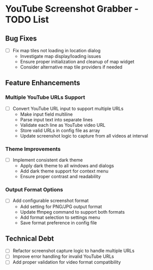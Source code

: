 # YouTube Screenshot Grabber - TODO List

## Bug Fixes
- [ ] Fix map tiles not loading in location dialog
  - Investigate map display/loading issues
  - Ensure proper initialization and cleanup of map widget
  - Consider alternative map tile providers if needed

## Feature Enhancements

### Multiple YouTube URLs Support
- [ ] Convert YouTube URL input to support multiple URLs
  - Make input field multiline
  - Parse input text into separate lines
  - Validate each line as YouTube video URL
  - Store valid URLs in config file as array
  - Update screenshot logic to capture from all videos at interval

### Theme Improvements
- [ ] Implement consistent dark theme
  - Apply dark theme to all windows and dialogs
  - Add dark theme support for context menu
  - Ensure proper contrast and readability

### Output Format Options
- [ ] Add configurable screenshot format
  - Add setting for PNG/JPG output format
  - Update ffmpeg command to support both formats
  - Add format selection to settings menu
  - Save format preference in config file

## Technical Debt
- [ ] Refactor screenshot capture logic to handle multiple URLs
- [ ] Improve error handling for invalid YouTube URLs
- [ ] Add proper validation for video format compatibility
